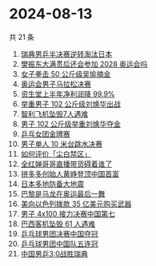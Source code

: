# 2024-08-13

共 21 条

<!-- BEGIN -->
<!-- 最后更新时间 Tue Aug 13 2024 17:10:18 GMT+0800 (China Standard Time) -->

1. [瑞典男乒半决赛逆转淘汰日本](https://www.zhihu.com/search?q=%E7%91%9E%E5%85%B8%E7%94%B7%E4%B9%92%E5%8D%8A%E5%86%B3%E8%B5%9B%E9%80%86%E8%BD%AC%E6%B7%98%E6%B1%B0%E6%97%A5%E6%9C%AC)
1. [樊振东大满贯后还会参加 2028 奥运会吗](https://www.zhihu.com/search?q=%E6%A8%8A%E6%8C%AF%E4%B8%9C%E5%A4%A7%E6%BB%A1%E8%B4%AF%E5%90%8E%E8%BF%98%E4%BC%9A%E5%8F%82%E5%8A%A0%202028%20%E5%A5%A5%E8%BF%90%E4%BC%9A%E5%90%97)
1. [女子拳击 50 公斤级吴愉摘金](https://www.zhihu.com/search?q=%E5%A5%B3%E5%AD%90%E6%8B%B3%E5%87%BB%2050%20%E5%85%AC%E6%96%A4%E7%BA%A7%E5%90%B4%E6%84%89%E6%91%98%E9%87%91)
1. [奥运会男子马拉松决赛](https://www.zhihu.com/search?q=%E5%A5%A5%E8%BF%90%E4%BC%9A%E7%94%B7%E5%AD%90%E9%A9%AC%E6%8B%89%E6%9D%BE%E5%86%B3%E8%B5%9B)
1. [资生堂上半年净利润降 99.9%](https://www.zhihu.com/search?q=%E8%B5%84%E7%94%9F%E5%A0%82%E4%B8%8A%E5%8D%8A%E5%B9%B4%E5%87%80%E5%88%A9%E6%B6%A6%E9%99%8D%2099.9%25)
1. [举重男子 102 公斤级刘焕华出战](https://www.zhihu.com/search?q=%E4%B8%BE%E9%87%8D%E7%94%B7%E5%AD%90%20102%20%E5%85%AC%E6%96%A4%E7%BA%A7%E5%88%98%E7%84%95%E5%8D%8E%E5%87%BA%E6%88%98)
1. [智利飞机坠毁7人遇难](https://www.zhihu.com/search?q=%E6%99%BA%E5%88%A9%E9%A3%9E%E6%9C%BA%E5%9D%A0%E6%AF%817%E4%BA%BA%E9%81%87%E9%9A%BE)
1. [男子 102 公斤级举重刘焕华夺金](https://www.zhihu.com/search?q=%E7%94%B7%E5%AD%90%20102%20%E5%85%AC%E6%96%A4%E7%BA%A7%E4%B8%BE%E9%87%8D%E5%88%98%E7%84%95%E5%8D%8E%E5%A4%BA%E9%87%91)
1. [乒乓女团金牌赛](https://www.zhihu.com/search?q=%E4%B9%92%E4%B9%93%E5%A5%B3%E5%9B%A2%E9%87%91%E7%89%8C%E8%B5%9B)
1. [男子单人 10 米台跳水决赛](https://www.zhihu.com/search?q=%E7%94%B7%E5%AD%90%E5%8D%95%E4%BA%BA%2010%20%E7%B1%B3%E5%8F%B0%E8%B7%B3%E6%B0%B4%E5%86%B3%E8%B5%9B)
1. [如何评价「尘白禁区」](https://www.zhihu.com/search?q=%E5%A6%82%E4%BD%95%E8%AF%84%E4%BB%B7%E3%80%8C%E5%B0%98%E7%99%BD%E7%A6%81%E5%8C%BA%E3%80%8D)
1. [全红婵哥哥直播带货碍着谁了](https://www.zhihu.com/search?q=%E5%85%A8%E7%BA%A2%E5%A9%B5%E5%93%A5%E5%93%A5%E7%9B%B4%E6%92%AD%E5%B8%A6%E8%B4%A7%E7%A2%8D%E7%9D%80%E8%B0%81%E4%BA%86)
1. [拼多多创始人黄峥登顶中国首富](https://www.zhihu.com/search?q=%E6%8B%BC%E5%A4%9A%E5%A4%9A%E5%88%9B%E5%A7%8B%E4%BA%BA%E9%BB%84%E5%B3%A5%E7%99%BB%E9%A1%B6%E4%B8%AD%E5%9B%BD%E9%A6%96%E5%AF%8C)
1. [日本多地防备大地震](https://www.zhihu.com/search?q=%E6%97%A5%E6%9C%AC%E5%A4%9A%E5%9C%B0%E9%98%B2%E5%A4%87%E5%A4%A7%E5%9C%B0%E9%9C%87)
1. [巴黎是马龙在奥运最后一舞](https://www.zhihu.com/search?q=%E5%B7%B4%E9%BB%8E%E6%98%AF%E9%A9%AC%E9%BE%99%E5%9C%A8%E5%A5%A5%E8%BF%90%E6%9C%80%E5%90%8E%E4%B8%80%E8%88%9E)
1. [美向以色列拨款 35 亿美元购买武器](https://www.zhihu.com/search?q=%E7%BE%8E%E5%90%91%E4%BB%A5%E8%89%B2%E5%88%97%E6%8B%A8%E6%AC%BE%2035%20%E4%BA%BF%E7%BE%8E%E5%85%83%E8%B4%AD%E4%B9%B0%E6%AD%A6%E5%99%A8)
1. [男子 4x100 接力决赛中国第七](https://www.zhihu.com/search?q=%E7%94%B7%E5%AD%90%204x100%20%E6%8E%A5%E5%8A%9B%E5%86%B3%E8%B5%9B%E4%B8%AD%E5%9B%BD%E7%AC%AC%E4%B8%83)
1. [巴西客机坠毁 61 人遇难](https://www.zhihu.com/search?q=%E5%B7%B4%E8%A5%BF%E5%AE%A2%E6%9C%BA%E5%9D%A0%E6%AF%81%2061%20%E4%BA%BA%E9%81%87%E9%9A%BE)
1. [乒乓球男团决赛中国夺冠](https://www.zhihu.com/search?q=%E4%B9%92%E4%B9%93%E7%90%83%E7%94%B7%E5%9B%A2%E5%86%B3%E8%B5%9B%E4%B8%AD%E5%9B%BD%E5%A4%BA%E5%86%A0)
1. [乒乓球男团中国队五连冠](https://www.zhihu.com/search?q=%E4%B9%92%E4%B9%93%E7%90%83%E7%94%B7%E5%9B%A2%E4%B8%AD%E5%9B%BD%E9%98%9F%E4%BA%94%E8%BF%9E%E5%86%A0)
1. [中国男乒3:0战胜瑞典](https://www.zhihu.com/search?q=%20%E4%B8%AD%E5%9B%BD%E7%94%B7%E4%B9%923%3A0%E6%88%98%E8%83%9C%E7%91%9E%E5%85%B8)

<!-- END -->
